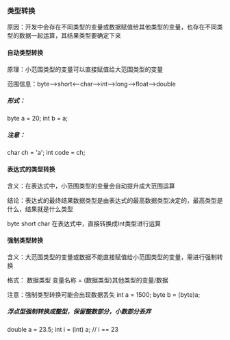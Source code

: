 ### 类型转换
原因：开发中会存在不同类型的变量或数据赋值给其他类型的变量，也存在不同类型的数据一起运算，其结果类型要确定下来


#### 自动类型转换
原理：小范围类型的变量可以直接赋值给大范围类型的变量

范围信息：byte-->short<--char-->int-->long-->float-->double

##### 形式：
byte a = 20;
int b = a;

##### 注意：
char ch = 'a';
 int code = ch;

#### 表达式的类型转换
含义：在表达式中，小范围类型的变量会自动提升成大范围运算

结论：表达式的最终结果数据类型是由表达式的最高数据类型决定的，最高类型是什么，结果就是什么类型

byte short char 在表达式中，直接转换成Int类型进行运算

#### 强制类型转换
含义：大范围类型的变量或数据不能直接赋值给小范围类型的变量，需进行强制转换

格式： 数据类型 变量名称 = (数据类型)其他类型的变量/数据

注意：强制类型转换可能会出现数据丢失
int a = 1500;
 byte b = (byte)a;

##### 浮点型强制转换成整型，保留整数部分，小数部分丢弃
double a = 23.5;
int i = (int) a; // i == 23